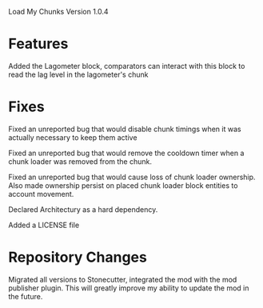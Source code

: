 Load My Chunks Version 1.0.4

# Features

Added the Lagometer block, comparators can interact with this block to read the lag level in the lagometer's chunk

# Fixes

Fixed an unreported bug that would disable chunk timings when it was actually necessary to keep them active

Fixed an unreported bug that would remove the cooldown timer when a chunk loader was removed from the chunk.

Fixed an unreported bug that would cause loss of chunk loader ownership. Also made ownership persist on placed chunk loader block entities to account movement.

Declared Architectury as a hard dependency.

Added a LICENSE file

# Repository Changes

Migrated all versions to Stonecutter, integrated the mod with the mod publisher plugin. This will greatly improve my ability to update the mod in the future.

